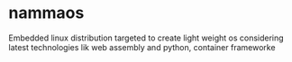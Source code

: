 # nammaos
Embedded linux distribution targeted  to create light weight os  considering latest technologies lik web assembly and python, container frameworke
